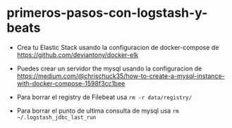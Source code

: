 # primeros-pasos-con-logstash-y-beats

* Crea tu Elastic Stack usando la configuracion de docker-compose de https://github.com/deviantony/docker-elk

* Puedes crear un servidor the mysql usando la configuracion de https://medium.com/@chrischuck35/how-to-create-a-mysql-instance-with-docker-compose-1598f3cc1bee

* Para borrar el registry de Filebeat usa `rm -r data/registry/`

* Para borrar el punto de ultima consulta de mysql usa `rm ~/.logstash_jdbc_last_run`

